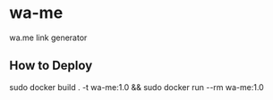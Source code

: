 # wa-me
wa.me link generator

## How to Deploy

sudo docker build . -t wa-me:1.0 && sudo docker run --rm wa-me:1.0
